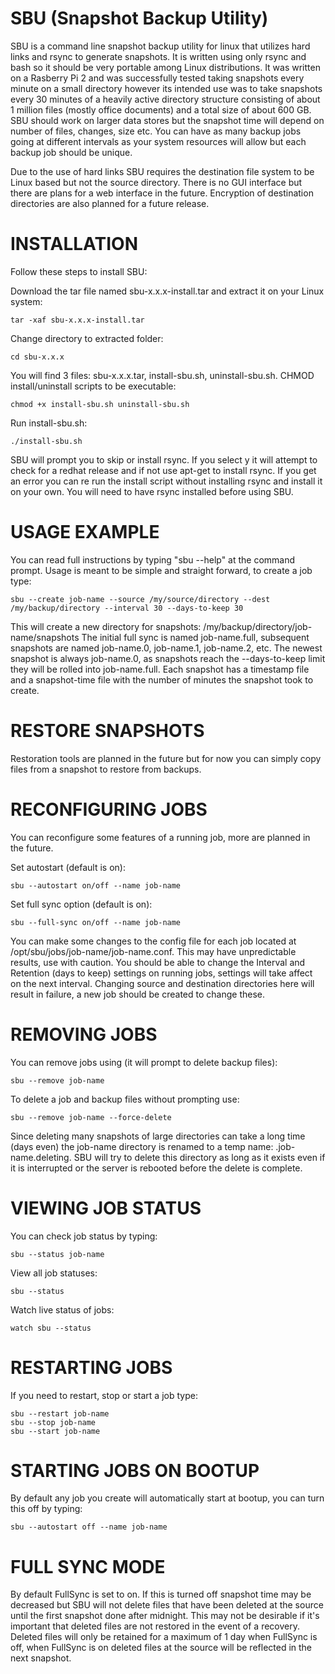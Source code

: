 # SBU (Snapshot Backup Utility)
SBU is a command line snapshot backup utility for linux that utilizes hard links and rsync to generate snapshots. It is written using only rsync and bash so it should be very portable among Linux distributions. It was written on a Rasberry Pi 2 and was successfully tested taking snapshots every minute on a small directory however its intended use was to take snapshots every 30 minutes of a heavily active directory structure consisting of about 1 million files (mostly office documents) and a total size of about 600 GB. SBU should work on larger data stores but the snapshot time will depend on number of files, changes, size etc. You can have as many backup jobs going at different intervals as your system resources will allow but each backup job should be unique.

Due to the use of hard links SBU requires the destination file system to be Linux based but not the source directory. There is no GUI interface but there are plans for a web interface in the future. Encryption of destination directories are also planned for a future release.

# INSTALLATION
Follow these steps to install SBU:

Download the tar file named sbu-x.x.x-install.tar and extract it on your Linux system:
	
	tar -xaf sbu-x.x.x-install.tar
	
Change directory to extracted folder:

	cd sbu-x.x.x
	
You will find 3 files: sbu-x.x.x.tar, install-sbu.sh, uninstall-sbu.sh. CHMOD install/uninstall scripts to be executable:
	
	chmod +x install-sbu.sh uninstall-sbu.sh

Run install-sbu.sh:
		
	./install-sbu.sh

SBU will prompt you to skip or install rsync. If you select y it will attempt to check for a redhat release and if not use apt-get to install rsync. If you get an error you can re run the install script without installing rsync and install it on your own. You will need to have rsync installed before using SBU.

# USAGE EXAMPLE
You can read full instructions by typing "sbu --help" at the command prompt. Usage is meant to be simple and straight forward, to create a job type: 
	
	sbu --create job-name --source /my/source/directory --dest /my/backup/directory --interval 30 --days-to-keep 30

This will create a new directory for snapshots: /my/backup/directory/job-name/snapshots
The initial full sync is named job-name.full, subsequent snapshots are named job-name.0, job-name.1, job-name.2, etc. The newest snapshot is always job-name.0, as snapshots reach the --days-to-keep limit they will be rolled into job-name.full. Each snapshot has a timestamp file and a snapshot-time file with the number of minutes the snapshot took to create.

# RESTORE SNAPSHOTS
Restoration tools are planned in the future but for now you can simply copy files from a snapshot to restore from backups.

# RECONFIGURING JOBS
You can reconfigure some features of a running job, more are planned in the future.

Set autostart (default is on):
	
	sbu --autostart on/off --name job-name
	
Set full sync option (default is on):

	sbu --full-sync on/off --name job-name
		
You can make some changes to the config file for each job located at /opt/sbu/jobs/job-name/job-name.conf. This may have unpredictable results, use with caution. You should be able to change the Interval and Retention (days to keep) settings on running jobs, settings will take affect on the next interval. Changing source and destination directories here will result in failure, a new job should be created to change these.

# REMOVING JOBS
You can remove jobs using (it will prompt to delete backup files): 

	sbu --remove job-name
	
To delete a job and backup files without prompting use:

	sbu --remove job-name --force-delete
	
Since deleting many snapshots of large directories can take a long time (days even) the job-name directory is renamed to a temp name: .job-name.deleting. SBU will try to delete this directory as long as it exists even if it is interrupted or the server is rebooted before the delete is complete.

# VIEWING JOB STATUS
You can check job status by typing:

	sbu --status job-name
	
View all job statuses:

	sbu --status
	
Watch live status of jobs:

	watch sbu --status

# RESTARTING JOBS
If you need to restart, stop or start a job type:

	sbu --restart job-name
	sbu --stop job-name
	sbu --start job-name

# STARTING JOBS ON BOOTUP
By default any job you create will automatically start at bootup, you can turn this off by typing: 

	sbu --autostart off --name job-name

# FULL SYNC MODE
By default FullSync is set to on. If this is turned off snapshot time may be decreased but SBU will not delete files that have been deleted at the source until the first snapshot done after midnight. This may not be desirable if it's important that deleted files are not restored in the event of a recovery. Deleted files will only be retained for a maximum of 1 day when FullSync is off, when FullSync is on deleted files at the source will be reflected in the next snapshot.
